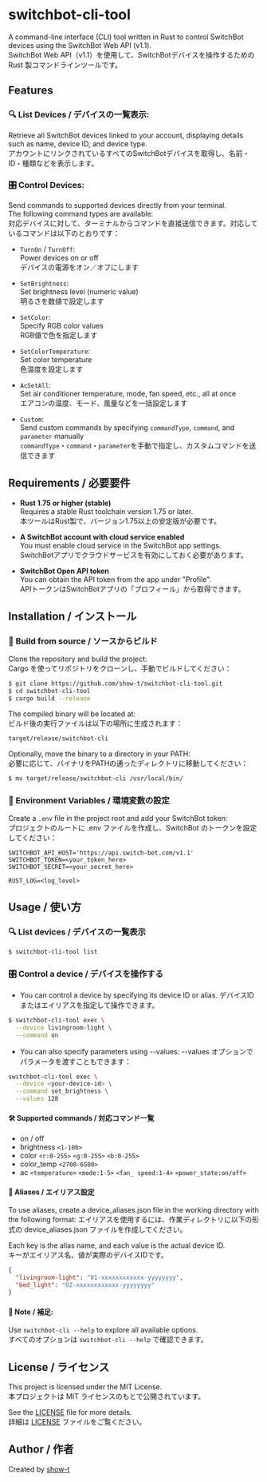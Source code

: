 # switchbot-cli-tool

A command-line interface (CLI) tool written in Rust to control SwitchBot devices using the SwitchBot Web API (v1.1).  
SwitchBot Web API（v1.1）を使用して、SwitchBotデバイスを操作するための Rust 製コマンドラインツールです。

## Features

### 🔍 List Devices / デバイスの一覧表示: 
Retrieve all SwitchBot devices linked to your account, displaying details such as name, device ID, and device type.  
アカウントにリンクされているすべてのSwitchBotデバイスを取得し、名前・ID・種類などを表示します。

### 🎛️ Control Devices: 
Send commands to supported devices directly from your terminal.  
The following command types are available:  
対応デバイスに対して、ターミナルからコマンドを直接送信できます。対応しているコマンドは以下のとおりです：
- `TurnOn` / `TurnOff`:  
    Power devices on or off  
    デバイスの電源をオン／オフにします

- `SetBrightness`:  
    Set brightness level (numeric value)  
    明るさを数値で設定します

- `SetColor`:  
    Specify RGB color values  
    RGB値で色を指定します

- `SetColorTemperature`:  
    Set color temperature  
    色温度を設定します

- `AcSetAll`:  
    Set air conditioner temperature, mode, fan speed, etc., all at once  
    エアコンの温度、モード、風量などを一括設定します

- `Custom`:  
    Send custom commands by specifying `commandType`, `command`, and `parameter` manually  
    `commandType`・`command`・`parameter`を手動で指定し、カスタムコマンドを送信できます

## Requirements / 必要要件

- **Rust 1.75 or higher (stable)**    
  Requires a stable Rust toolchain version 1.75 or later.  
  本ツールはRust製で、バージョン1.75以上の安定版が必要です。

- **A SwitchBot account with cloud service enabled**  
  You must enable cloud service in the SwitchBot app settings.  
  SwitchBotアプリでクラウドサービスを有効にしておく必要があります。  
  

- **SwitchBot Open API token**  
  You can obtain the API token from the app under "Profile".  
  APIトークンはSwitchBotアプリの「プロフィール」から取得できます。  
  

## Installation / インストール

### 🧪 Build from source / ソースからビルド
Clone the repository and build the project:  
Cargo を使ってリポジトリをクローンし、手動でビルドしてください：

```bash
$ git clone https://github.com/show-t/switchbot-cli-tool.git
$ cd switchbot-cli-tool
$ cargo build --release
```

The compiled binary will be located at:  
ビルド後の実行ファイルは以下の場所に生成されます：

```bash
target/release/switchbot-cli
```

Optionally, move the binary to a directory in your PATH:  
必要に応じて、バイナリをPATHの通ったディレクトリに移動してください：

```sh
$ mv target/release/switchbot-cli /usr/local/bin/
```

### 🔐 Environment Variables / 環境変数の設定
Create a `.env` file in the project root and add your SwitchBot token:  
プロジェクトのルートに .env ファイルを作成し、SwitchBot のトークンを設定してください：
```env
SWITCHBOT_API_HOST='https://api.switch-bot.com/v1.1'
SWITCHBOT_TOKEN=<your_token_here>
SWITCHBOT_SECRET=<your_secret_here>

RUST_LOG=<log_level>
```

## Usage / 使い方

### 🔍 List devices / デバイスの一覧表示

```sh
$ switchbot-cli-tool list
```

### 🎛️ Control a device / デバイスを操作する

- You can control a device by specifying its device ID or alias.
デバイスIDまたはエイリアスを指定して操作できます。
```sh
$ switchbot-cli-tool exec \
  --device livingroom-light \
  --command on
```

- You can also specify parameters using --values:
--values オプションでパラメータを渡すこともできます：
```sh
switchbot-cli-tool exec \
  --device <your-device-id> \
  --command set_brightness \
  --values 128
```

#### 🛠 Supported commands / 対応コマンド一覧  
- on / off
- brightness `<1-100>`
- color `<r:0-255>` `<g:0-255>` `<b:0-255>`
- color_temp `<2700-6500>`
- ac `<temperature>` `<mode:1-5>` `<fan_ speed:1-4>` `<power_state:on/off>`

#### 📁 Aliases / エイリアス設定

To use aliases, create a device_aliases.json file in the working directory with the following format:
エイリアスを使用するには、作業ディレクトリに以下の形式の device_aliases.json ファイルを作成してください。  

Each key is the alias name, and each value is the actual device ID.  
キーがエイリアス名、値が実際のデバイスIDです。
```json
{
  "livingroom-light": "01-xxxxxxxxxxxx-yyyyyyyy",
  "bed_light": "02-xxxxxxxxxxxx-yyyyyyyy"
}
```

#### 🔹 Note / 補足:
Use `switchbot-cli --help` to explore all available options.  
すべてのオプションは `switchbot-cli --help` で確認できます。


## License / ライセンス

This project is licensed under the MIT License.  
本プロジェクトは MIT ライセンスのもとで公開されています。

See the [LICENSE](./LICENSE) file for more details.  
詳細は [LICENSE](./LICENSE) ファイルをご覧ください。


## Author / 作者

Created by [show-t](https://github.com/show-t)